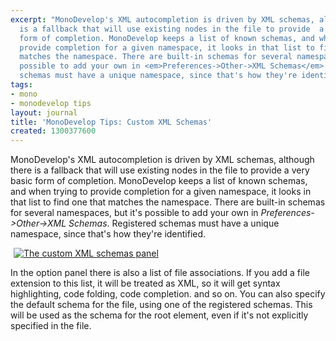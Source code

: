 ```yaml
---
excerpt: "MonoDevelop's XML autocompletion is driven by XML schemas, although there
  is a fallback that will use existing nodes in the file to provide  a very basic
  form of completion. MonoDevelop keeps a list of known schemas, and when trying to
  provide completion for a given namespace, it looks in that list to find one that
  matches the namespace. There are built-in schemas for several namespaces, but it's
  possible to add your own in <em>Preferences->Other->XML Schemas</em>. Registered
  schemas must have a unique namespace, since that's how they're identified.\r\n\r"
tags:
- mono
- monodevelop tips
layout: journal
title: 'MonoDevelop Tips: Custom XML Schemas'
created: 1300377600
---
```

MonoDevelop's XML autocompletion is driven by XML schemas, although there is a fallback that will use existing nodes in the file to provide  a very basic form of completion. MonoDevelop keeps a list of known schemas, and when trying to provide completion for a given namespace, it looks in that list to find one that matches the namespace. There are built-in schemas for several namespaces, but it's possible to add your own in <em>Preferences->Other->XML Schemas</em>. Registered schemas must have a unique namespace, since that's how they're identified.

<a href="http://mjhutchinson.com/files/images/md-tips/custom-xml-schemas.png" rel="lightbox[md_tips_custom_xml_schemas]" title="The custom XML schemas panel"><img src="http://mjhutchinson.com/files/images/md-tips/t/custom-xml-schemas.png" alt="The custom XML schemas panel" style="max-width:98%; display:block;margin-left:auto;margin-right:auto;" /></a>

In the option panel there is also a list of file associations. If you add a file extension to this list, it will be treated as XML, so it will get syntax highlighting, code folding, code completion. and so on. You can also specify the default schema for the file, using one of the registered schemas. This will be used as the schema for the root element, even if it's not explicitly specified in the file.
